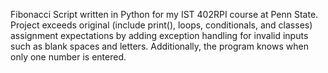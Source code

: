 Fibonacci Script written in Python for my IST 402RPI course at Penn State. Project exceeds original (include print(), loops, conditionals, and classes) assignment expectations by adding exception handling for invalid inputs such as blank spaces and letters. Additionally, the program knows when only one number is entered.
